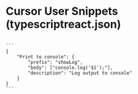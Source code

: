# Cursor User Snippets (typescriptreact.json) 

<code>
```
{
    "Print to console": {
        "prefix": "showLog",
        "body": ["console.log('$1');"],
        "description": "Log output to console"
    }
}
```
</code>